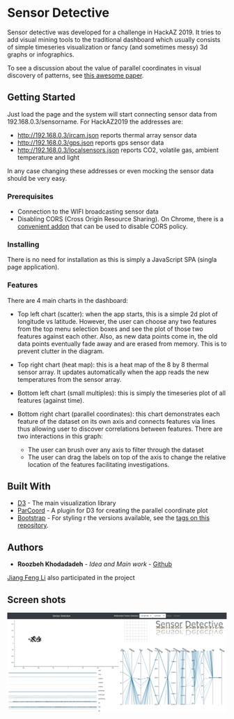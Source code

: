 # Sensor Detective

Sensor detective was developed for a challenge in HackAZ 2019.
It tries to add visual mining tools to the traditional dashboard which usually
consists of simple timeseries visualization or fancy (and sometimes messy) 3d graphs
or infographics.

To see a discussion about the value of parallel coordinates in visual discovery of patterns,
see [this awesome paper](http://web.cs.ucdavis.edu/~ma/ECS289H/papers/Inselberg1997.pdf). 

## Getting Started

Just load the page and the system will start connecting sensor data from 192.168.0.3/sensorname.
For HackAZ2019 the addresses are:

- http://192.168.0.3/ircam.json reports thermal array sensor data
- http://192.168.0.3/gps.json reports gps sensor data
- http://192.168.0.3/localsensors.json reports CO2, volatile gas, ambient temperature and light

In any case changing these addresses or even mocking the sensor data should be very easy.

### Prerequisites

- Connection to the WIFI broadcasting sensor data
- Disabling CORS (Cross Origin Resource Sharing). On Chrome, there is a
[convenient addon]([https://chrome.google.com/webstore/detail/allow-control-allow-origi/nlfbmbojpeacfghkpbjhddihlkkiljbi?hl=en)
that can be used to disable CORS policy.


### Installing

There is no need for installation as this is simply a JavaScript SPA (singla page application).

### Features

There are 4 main charts in the dashboard:

- Top left chart (scatter): when the app starts, this is a simple 2d plot of longitude vs latitude. However, the user 
can choose any two features from the top menu selection boxes and see the plot of those two features against each other. Also,
as new data points come in, the old data points eventually fade away and are erased from memory. This is to prevent 
clutter in the diagram.

- Top right chart (heat map): this is a heat map of the 8 by 8 thermal sensor array. It updates automatically when the app
reads the new temperatures from the sensor array.

- Bottom left chart (small multiples): this is simply the timeseries plot of all features (against time).

- Bottom right chart (parallel coordinates): this chart demonstrates each feature of the dataset on its own axis and 
connects features via lines thus allowing user to discover correlations between features. There are two interactions in this graph:

  - The user can brush over any axis to filter through the dataset
  - The user can drag the labels on top of the axis to change the relative location of the features facilitating investigations. 

## Built With

* [D3](http://www.d3js.org) - The main visualization library
* [ParCoord](https://github.com/BigFatDog/parcoords-es) - A plugin for D3 for creating the parallel coordinate plot
* [Bootstrap](https://getbootstrap.com/) - For styling
r the versions available, see the [tags on this repository](https://github.com/your/project/tags). 

## Authors

* **Roozbeh Khodadadeh** - *Idea and Main work* - [Github](https://github.com/roozgit)

[Jiang Feng Li](https://github.com/JiangfengLi) also participated in the project

## Screen shots

![Dashboard](screenshot1.png)
